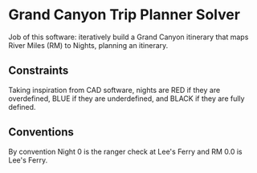 # Grand Canyon Trip Planner Solver

Job of this software: iteratively build a Grand Canyon itinerary that maps River Miles (RM) to Nights, planning an itinerary.

## Constraints

Taking inspiration from CAD software, nights are RED if they are overdefined, BLUE if they are underdefined, and BLACK if they are fully defined.

## Conventions

By convention Night 0 is the ranger check at Lee's Ferry and RM 0.0 is Lee's Ferry.